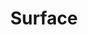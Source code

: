 ---
title: Surface
crosslinks:
- Windows10
- SurfaceGaming
- SurfaceLinux
- hardwareswap
- xkcd
- windowsinsiders
- OneNote
- IAmA
- apple
- Dell
- thinkpad
- windows
- Android
- pcmasterrace
- eGPU
- windowsphone
- stylus
- techsupport
---